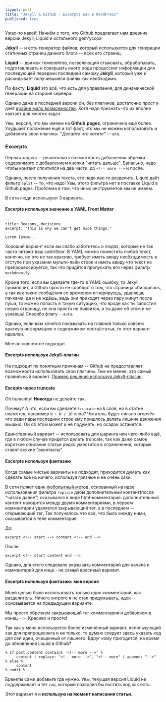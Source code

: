```yaml
---
layout: post
title: "Jekyll & Github - Excerpts как в WordPress"
published: true
---
```


Ужас-то какой!
Начнём с того, что Github предлагает нам древние версии Jekyll, Liquid и остального gem'усора

**Jekyll** -- и есть генератор файлов, который используется для генерации статичных страниц данного блога -- всех его страниц.

**Liquid** -- движок темплейтов, позволяющий стыковать, обрабатывать, подготавливать и совершать иного рода процессинг информации для последующей передачи последней самому **Jekyll**, который уже и раскидывает получившиеся файлы как необходимо.

<!-- more -->

По факту, **Liquid** это всё, что есть для управления, для динамической генерации на стороне сервера.

Однако даже в последней версии он, без плагинов, достаточно прост и даёт [крайне мало возможностей](https://github.com/shopify/liquid/wiki/liquid-for-designers). Хотя надо признать что их вполне хватает для многих задач.

Увы, версия, что мы имеем на **Github.pages**, ограничена ещё более. Ухудшает положение ещё и тот факт, что мы не можем использовать и добавлять свои плагины. "*Делайте что хотите*" -- ага.

### Excerpts
Первая задача -- реализовать возможность добавления обрезки содержимого с добавлением кнопки "читать дальше". Банально, надо чтобы контент сплитился на две части: до `<!-- more -->` и после.

Однако, после получения текста, его надо как-то разделить. Liquid даёт фильтр `split` -- то, что надо! Увы, этого фильтра нет в поставке Liquid в Github.pages. Проблема в том, что иных инструментов мы не имеем.

В сети люди используют 3 варианта.

#### Excerpts используя значение в **YAML Front Matter**

    --
    title: Reasons, decisions
    excerpt: "This is why we can't get nice things."
    --
    Lorem Ipsum...

Хороший вариант если вы слабо заботитесь о людях, которые не так часто читают ваш сайт/блог. В YAML можно поместить любой текст, конечно, но это не так красиво, требует иметь ввиду необходимость в отступе при указании мульти-лайн строк и иметь ввиду что текст не препроцессируется, так что придётся пропускать его через фильтр `markdownify`.

Кроме того, если вы сделаете где-то в YAML ошибку, то Jekyll промолчит, а Github просто не сообщит о том, что страница сбилдилась, а так как такие сообщения со временем игнорируешь, удаляешь пачками, да и не ждёшь, ведь они приходят через пару минут после пуша, то можно попасть в такую ситуацию, что вроде как ты запостил новую страницу, но она просто не появится, а ты даже об этом и не узнаешь! Спасибо флагу `--auto`.

Однако, если вам хочется показывать на главной только совсем краткую информацию о содержимом поста/статьи, то этот вариант идеален.

Мне он совсем не подходит.

#### Excerpts используя Jekyll-плагин
Не подходит по понятным причинам -- Github не предоставляет возможности использовать свои плагины. Тем не менее, это самый правильный вариант.
[Пример решения используя Jekyll-плагин](http://www.jacquesf.com/2011/03/creating-excerpts-in-jekyll-with-wordpress-style-more-html-comments/).

#### Excepts через truncate
Oh humanity! **Никогда** не делайте так.

Почему? А что, если вы сделаете `truncate` на `N` слов, но в статье окажется, например `N + N / 10` слов? Читатель будет сильно огорчён что ради пары последних строк ему пришлось делать лишние движения мышью. Он об этом может и не подумать, но осадок останется.

Единственный вариант -- использовать для шаринга или чего-либо ещё, где в любом случае придётся делать truncate, так как даже самое короткое описание статьи редко уместится в ограничения, которые ставят всякие "вконтакты".

#### Excerpts используя фантазию
Когда самые чистые варианты не подходят, приходится думать как сделать всё из ничего, используя грязные и не очень хаки.

В сети гуляет один [любопытный метод](http://kaspa.rs/2011/04/jekyll-hacks-html-excerpts/), основанный на идее использования фильтра `replace` дабы дополнительный контент(после "читать далее") оказывался в виде html-комментария: дополнительный контент находится между двумя комментариями, в первом комментарии удаляется закрывающий тег, а в последнем -- открывающий тег. Так получалось что всё, что было между ними, оказывается в теле комментария:

До:

	excerpt <!-- start --> content <!-- end -->

После:

	excerpt <!-- start content end -->

Однако, для этого следовало указывать комментарий для начала и комментарий для кнца - не самый красивый вариант.

#### Excerpts используя фантазию: моя версия
Моей целью было использовать только один комментарий, как разделитель. Ничего хитрого я не стал придумывать, идея основывается на предыдущем варианте.

Мы просто обрезаем закрывающий тег комментария и добавляем в конец `-->`. Красиво и просто!

Так как у меня используется более изменённый вариант, использующий хак для препроцесинга и не только, то думаю следует здесь указать код для сей идеи, очищенный от лишнего. Вдруг кому пригодится, на время до обновления Liquid в Github?

    % if post.content contains '<!-- more -->' %
         content | replace: "<!-- more -->", "<!-- more" | append: "-->" 
    % else %
         content 
    % endif %

Брекеты сами добавьте где нужно. Увы, текущая версия Liquid не поддерживает и тег `raw`, который позволил бы постить код как есть.

Этот вариант я и **использую на момент написания статьи**.